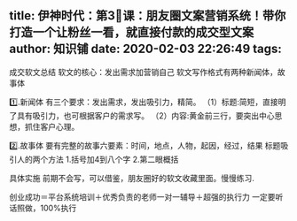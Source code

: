 title: 伊神时代：第3⃣课​：朋​友​圈‎文‎案‎营​销系​统‎！带你‎打‎造一​个让‎粉‎丝‎一​看，就​直‎接​付​款​的成交型‎文案
author: 知识铺
date: 2020-02-03 22:26:49
tags:
---
成交软文总结
软文的核心：发出需求加营销自己
软文写作格式有两种新闻体，故事体

1️⃣.新闻体
有三个要求：发出需求，发出吸引力，精简。
（1）标题:简短，直接明了具有吸引力，也可根据客户的需求写。
（2）内容:黄金前三行，要突出中心思想，抓住客户心理。

2️⃣.故事体
要有完整的故事六要素：时间，地点，人物，起因，经过，结果
标题吸引人的两个方法
1.括号加4到八个字
2.第二眼概括

具体实施
前期不会写，可以借鉴，朋友圈好的软文收藏里面。慢慢练习.

创业成功＝平台系统培训＋优秀负责的老师一对一辅导＋超强的执行力
一定要听话照做，100%执行
